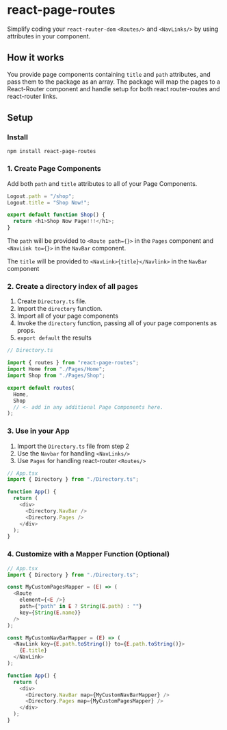 # react-page-routes

Simplify coding your `react-router-dom` `<Routes/>` and `<NavLinks/>` by using attributes in your component.

## How it works

You provide page components containing `title` and `path` attributes, and pass them to the package as an array. The package will map the pages to a React-Router component and handle setup for both react router-routes and react-router links.

## Setup

### Install

```shell
npm install react-page-routes
```

### 1. Create Page Components

  Add both `path` and `title` attributes to all of your Page Components.

```javascript
Logout.path = "/shop";
Logout.title = "Shop Now!";

export default function Shop() {
  return <h1>Shop Now Page!!!</h1>;
}
```

The `path` will be provided to `<Route path={}>` in the `Pages` component and `<NavLink to={}>` in the `NavBar` component.

The `title` will be provided to `<NavLink>{title}</Navlink>` in the `NavBar` component

### 2. Create a directory index of all pages

1.  Create `Directory.ts` file.
2.  Import the `directory` function.
3.  Import all of your page components
4.  Invoke the `directory` function, passing all of your page components as props.
5.  `export default` the results

```javascript
// Directory.ts

import { routes } from "react-page-routes";
import Home from "./Pages/Home";
import Shop from "./Pages/Shop";

export default routes(
  Home,
  Shop
  // <- add in any additional Page Components here.
);
```

### 3. Use in your App
1. Import the `Directory.ts` file from step 2
2. Use the `Navbar` for handling `<NavLinks/>`
3. Use `Pages` for handling react-router `<Routes/>`

```javascript
// App.tsx
import { Directory } from "./Directory.ts";

function App() {
  return (
    <div>
      <Directory.NavBar />
      <Directory.Pages />
    </div>
  );
}
```

### 4. Customize with a Mapper Function (Optional)

```javascript
// App.tsx
import { Directory } from "./Directory.ts";

const MyCustomPagesMapper = (E) => (
  <Route
    element={<E />}
    path={"path" in E ? String(E.path) : ""}
    key={String(E.name)}
  />
);

const MyCustomNavBarMapper = (E) => (
  <NavLink key={E.path.toString()} to={E.path.toString()}>
    {E.title}
  </NavLink>
);

function App() {
  return (
    <div>
      <Directory.NavBar map={MyCustomNavBarMapper} />
      <Directory.Pages map={MyCustomPagesMapper} />
    </div>
  );
}
```
